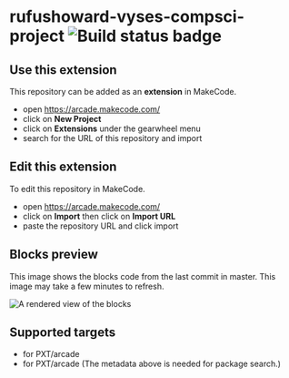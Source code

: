 # rufushoward-vyses-compsci-project ![Build status badge](https://github.com/howard-vyser/rufushoward-vyses-compsci-project/workflows/MakeCode/badge.svg)



## Use this extension

This repository can be added as an **extension** in MakeCode.

* open https://arcade.makecode.com/
* click on **New Project**
* click on **Extensions** under the gearwheel menu
* search for the URL of this repository and import

## Edit this extension

To edit this repository in MakeCode.

* open https://arcade.makecode.com/
* click on **Import** then click on **Import URL**
* paste the repository URL and click import

## Blocks preview

This image shows the blocks code from the last commit in master.
This image may take a few minutes to refresh.

![A rendered view of the blocks](https://github.com/howard-vyser/rufushoward-vyses-compsci-project/raw/master/.makecode/blocks.png)

## Supported targets

* for PXT/arcade
* for PXT/arcade
(The metadata above is needed for package search.)

